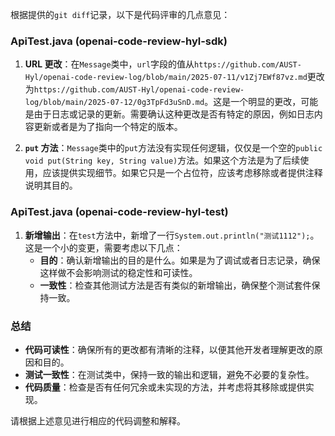 根据提供的`git diff`记录，以下是代码评审的几点意见：

### ApiTest.java (openai-code-review-hyl-sdk)
1. **URL 更改**：在`Message`类中，`url`字段的值从`https://github.com/AUST-Hyl/openai-code-review-log/blob/main/2025-07-11/v1Zj7EWf87vz.md`更改为`https://github.com/AUST-Hyl/openai-code-review-log/blob/main/2025-07-12/0g3TpFd3uSnD.md`。这是一个明显的更改，可能是由于日志或记录的更新。需要确认这种更改是否有特定的原因，例如日志内容更新或者是为了指向一个特定的版本。

2. **`put` 方法**：`Message`类中的`put`方法没有实现任何逻辑，仅仅是一个空的`public void put(String key, String value)`方法。如果这个方法是为了后续使用，应该提供实现细节。如果它只是一个占位符，应该考虑移除或者提供注释说明其目的。

### ApiTest.java (openai-code-review-hyl-test)
1. **新增输出**：在`test`方法中，新增了一行`System.out.println("测试1112");`。这是一个小的变更，需要考虑以下几点：
   - **目的**：确认新增输出的目的是什么。如果是为了调试或者日志记录，确保这样做不会影响测试的稳定性和可读性。
   - **一致性**：检查其他测试方法是否有类似的新增输出，确保整个测试套件保持一致。

### 总结
- **代码可读性**：确保所有的更改都有清晰的注释，以便其他开发者理解更改的原因和目的。
- **测试一致性**：在测试类中，保持一致的输出和逻辑，避免不必要的复杂性。
- **代码质量**：检查是否有任何冗余或未实现的方法，并考虑将其移除或提供实现。

请根据上述意见进行相应的代码调整和解释。